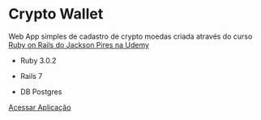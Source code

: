 # Crypto Wallet

Web App simples de cadastro de crypto moedas criada através do curso [Ruby on Rails do Jackson Pires na Udemy](https://www.udemy.com/course/rubyonrails-5x/)

* Ruby 3.0.2

* Rails 7

* DB Postgres

[Acessar Aplicação](https://crypto-wallet-ruby.herokuapp.com/)
